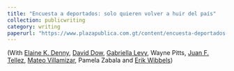 ```yaml
---
title: "Encuesta a deportados: solo quieren volver a huir del país"
collection: publicwriting
category: writing
paperurl: "https://www.plazapublica.com.gt/content/encuesta-deportados-solo-quieren-volver-huir-del-pais"
---
```


(With [Elaine K. Denny](https://faculty.ucmerced.edu/edenny/), [David Dow](https://sites.google.com/view/davidadow/home), [Gabriella Levy](https://gabriellalevy.net/), Wayne Pitts, [Juan F. Tellez](https://juanftellez.com/), [Mateo Villamizar](https://mateovillamizarchaparro.github.io/), Pamela Zabala and [Erik Wibbels](https://web.sas.upenn.edu/ewibbels/))

